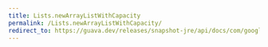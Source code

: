 ```yaml
---
title: Lists.newArrayListWithCapacity
permalink: /Lists.newArrayListWithCapacity/
redirect_to: https://guava.dev/releases/snapshot-jre/api/docs/com/google/common/collect/Lists.html#newArrayListWithCapacity-int-
---
```


